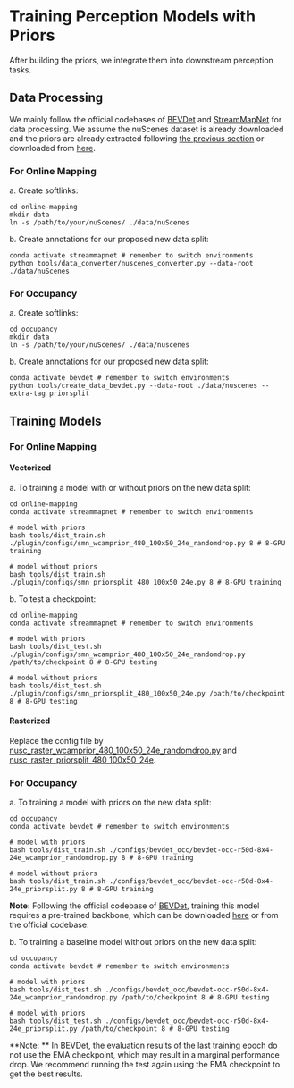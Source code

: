 # Training Perception Models with Priors

After building the priors, we integrate them into downstream perception tasks. 


## Data Processing

We mainly follow the official codebases of [BEVDet](https://github.com/HuangJunJie2017/BEVDet) and [StreamMapNet](https://github.com/yuantianyuan01/StreamMapNet) for data processing. We assume the nuScenes dataset is already downloaded and the priors are already extracted following [the previous section](./building_priors.md) or downloaded from [here](https://drive.google.com/drive/folders/1qvmaH8lel0YlXIMAVbQuG2R7YKt7SNPf?usp=sharing).

### For Online Mapping

a. Create softlinks:

```
cd online-mapping
mkdir data
ln -s /path/to/your/nuScenes/ ./data/nuScenes
```

b. Create annotations for our proposed new data split:

```
conda activate streammapnet # remember to switch environments
python tools/data_converter/nuscenes_converter.py --data-root ./data/nuScenes
```


### For Occupancy

a. Create softlinks:

```
cd occupancy
mkdir data
ln -s /path/to/your/nuScenes/ ./data/nuscenes
```

b. Create annotations for our proposed new data split:

```
conda activate bevdet # remember to switch environments
python tools/create_data_bevdet.py --data-root ./data/nuscenes --extra-tag priorsplit
```


## Training Models

### For Online Mapping

#### Vectorized

a. To training a model with or without priors on the new data split:

```
cd online-mapping
conda activate streammapnet # remember to switch environments

# model with priors
bash tools/dist_train.sh ./plugin/configs/smn_wcamprior_480_100x50_24e_randomdrop.py 8 # 8-GPU training

# model without priors
bash tools/dist_train.sh ./plugin/configs/smn_priorsplit_480_100x50_24e.py 8 # 8-GPU training
```

b. To test a checkpoint:

```
cd online-mapping
conda activate streammapnet # remember to switch environments

# model with priors
bash tools/dist_test.sh ./plugin/configs/smn_wcamprior_480_100x50_24e_randomdrop.py /path/to/checkpoint 8 # 8-GPU testing

# model without priors
bash tools/dist_test.sh ./plugin/configs/smn_priorsplit_480_100x50_24e.py /path/to/checkpoint 8 # 8-GPU testing
```

#### Rasterized

Replace the config file by [nusc_raster_wcamprior_480_100x50_24e_randomdrop.py](../online-mapping/plugin/configs/nusc_raster_wcamprior_480_100x50_24e_randomdrop.py) and [nusc_raster_priorsplit_480_100x50_24e](../online-mapping/plugin/configs/nusc_raster_priorsplit_480_100x50_24e).

### For Occupancy

a. To training a model with priors on the new data split:

```
cd occupancy
conda activate bevdet # remember to switch environments

# model with priors
bash tools/dist_train.sh ./configs/bevdet_occ/bevdet-occ-r50d-8x4-24e_wcamprior_randomdrop.py 8 # 8-GPU training

# model without priors
bash tools/dist_train.sh ./configs/bevdet_occ/bevdet-occ-r50d-8x4-24e_priorsplit.py 8 # 8-GPU training
```

**Note:** Following the official codebase of [BEVDet](https://github.com/HuangJunJie2017/BEVDet), training this model requires a pre-trained backbone, which can be downloaded [here](https://drive.google.com/file/d/1xDeQLdHmGts6ULa75PuUhEA0Y_KoB5YU/view?usp=sharing) or from the official codebase.

b. To training a baseline model without priors on the new data split:

```
cd occupancy
conda activate bevdet # remember to switch environments

# model with priors
bash tools/dist_test.sh ./configs/bevdet_occ/bevdet-occ-r50d-8x4-24e_wcamprior_randomdrop.py /path/to/checkpoint 8 # 8-GPU testing

# model with priors
bash tools/dist_test.sh ./configs/bevdet_occ/bevdet-occ-r50d-8x4-24e_priorsplit.py /path/to/checkpoint 8 # 8-GPU testing
```

**Note: ** In BEVDet, the evaluation results of the last training epoch do not use the EMA checkpoint, which may result in a marginal performance drop. We recommend running the test again using the EMA checkpoint to get the best results.

